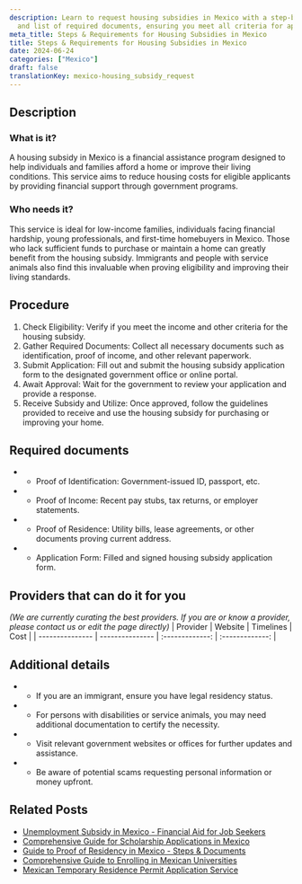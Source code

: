 ```yaml
---
description: Learn to request housing subsidies in Mexico with a step-by-step guide
  and list of required documents, ensuring you meet all criteria for approval.
meta_title: Steps & Requirements for Housing Subsidies in Mexico
title: Steps & Requirements for Housing Subsidies in Mexico
date: 2024-06-24
categories: ["Mexico"]
draft: false
translationKey: mexico-housing_subsidy_request
---
```



## Description
### What is it?
A housing subsidy in Mexico is a financial assistance program designed to help individuals and families afford a home or improve their living conditions. This service aims to reduce housing costs for eligible applicants by providing financial support through government programs.

### Who needs it?
This service is ideal for low-income families, individuals facing financial hardship, young professionals, and first-time homebuyers in Mexico. Those who lack sufficient funds to purchase or maintain a home can greatly benefit from the housing subsidy. Immigrants and people with service animals also find this invaluable when proving eligibility and improving their living standards.

## Procedure

1. Check Eligibility: Verify if you meet the income and other criteria for the housing subsidy.
2. Gather Required Documents: Collect all necessary documents such as identification, proof of income, and other relevant paperwork.
3. Submit Application: Fill out and submit the housing subsidy application form to the designated government office or online portal.
4. Await Approval: Wait for the government to review your application and provide a response.
5. Receive Subsidy and Utilize: Once approved, follow the guidelines provided to receive and use the housing subsidy for purchasing or improving your home.


## Required documents

- * Proof of Identification: Government-issued ID, passport, etc.
- * Proof of Income: Recent pay stubs, tax returns, or employer statements.
- * Proof of Residence: Utility bills, lease agreements, or other documents proving current address.
- * Application Form: Filled and signed housing subsidy application form.


## Providers that can do it for you
_(We are currently curating the best providers. If you are or know a provider, please contact us or edit the page directly)_
| Provider        |     Website     |     Timelines    |       Cost      |
| --------------- | --------------- |  :-------------: | :-------------: |

## Additional details

- * If you are an immigrant, ensure you have legal residency status.
- * For persons with disabilities or service animals, you may need additional documentation to certify the necessity.
- * Visit relevant government websites or offices for further updates and assistance.
- * Be aware of potential scams requesting personal information or money upfront.

## Related Posts

- [Unemployment Subsidy in Mexico - Financial Aid for Job Seekers](https://tramitit.com/guides/mexico/unemployment_subsidy_request/)
- [Comprehensive Guide for Scholarship Applications in Mexico](https://tramitit.com/guides/mexico/scholarship_application/)
- [Guide to Proof of Residency in Mexico - Steps & Documents](https://tramitit.com/guides/mexico/proof_of_residency/)
- [Comprehensive Guide to Enrolling in Mexican Universities](https://tramitit.com/guides/mexico/higher_education_enrollment/)
- [Mexican Temporary Residence Permit Application Service](https://tramitit.com/guides/mexico/temporary_residence_permit/)